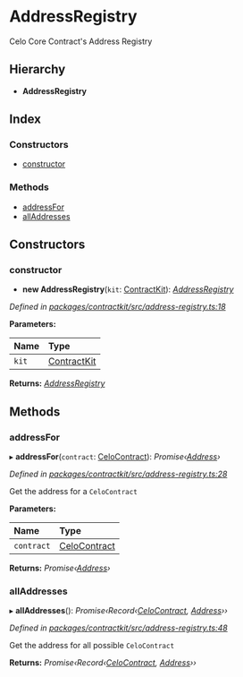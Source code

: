 # AddressRegistry

Celo Core Contract's Address Registry

## Hierarchy

* **AddressRegistry**

## Index

### Constructors

* [constructor](_address_registry_.addressregistry.md#constructor)

### Methods

* [addressFor](_address_registry_.addressregistry.md#addressfor)
* [allAddresses](_address_registry_.addressregistry.md#alladdresses)

## Constructors

### constructor

+ **new AddressRegistry**\(`kit`: [ContractKit](_kit_.contractkit.md)\): [_AddressRegistry_](_address_registry_.addressregistry.md)

_Defined in_ [_packages/contractkit/src/address-registry.ts:18_](https://github.com/celo-org/celo-monorepo/blob/master/packages/contractkit/src/address-registry.ts#L18)

**Parameters:**

| Name | Type |
| :--- | :--- |
| `kit` | [ContractKit](_kit_.contractkit.md) |

**Returns:** [_AddressRegistry_](_address_registry_.addressregistry.md)

## Methods

### addressFor

▸ **addressFor**\(`contract`: [CeloContract](../enums/_base_.celocontract.md)\): _Promise‹_[_Address_](../external-modules/_base_.md#address)_›_

_Defined in_ [_packages/contractkit/src/address-registry.ts:28_](https://github.com/celo-org/celo-monorepo/blob/master/packages/contractkit/src/address-registry.ts#L28)

Get the address for a `CeloContract`

**Parameters:**

| Name | Type |
| :--- | :--- |
| `contract` | [CeloContract](../enums/_base_.celocontract.md) |

**Returns:** _Promise‹_[_Address_](../external-modules/_base_.md#address)_›_

### allAddresses

▸ **allAddresses**\(\): _Promise‹Record‹_[_CeloContract_](../enums/_base_.celocontract.md)_,_ [_Address_](../external-modules/_base_.md#address)_››_

_Defined in_ [_packages/contractkit/src/address-registry.ts:48_](https://github.com/celo-org/celo-monorepo/blob/master/packages/contractkit/src/address-registry.ts#L48)

Get the address for all possible `CeloContract`

**Returns:** _Promise‹Record‹_[_CeloContract_](../enums/_base_.celocontract.md)_,_ [_Address_](../external-modules/_base_.md#address)_››_

